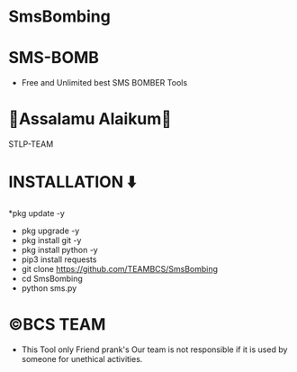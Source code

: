 # SmsBombing

# SMS-BOMB
* Free and Unlimited best SMS BOMBER Tools

# 🖤Assalamu Alaikum🖤
STLP-TEAM


# INSTALLATION ⬇️
*pkg update -y
* pkg upgrade -y
* pkg install git -y
* pkg install python -y
* pip3 install requests
* git clone https://github.com/TEAMBCS/SmsBombing
* cd SmsBombing
* python sms.py




# ©️BCS TEAM
* This Tool only Friend prank's Our team is not responsible if it is used by someone for unethical activities.
